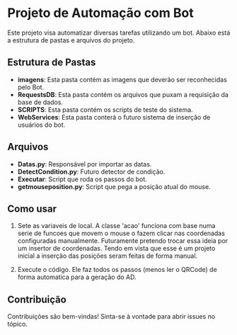 # Projeto de Automação com Bot

Este projeto visa automatizar diversas tarefas utilizando um bot. Abaixo está a estrutura de pastas e arquivos do projeto.

## Estrutura de Pastas

- **imagens**: Esta pasta contém as imagens que deverão ser reconhecidas pelo Bot.
- **RequestsDB**: Esta pasta contém os arquivos que puxam a requisição da base de dados.
- **SCRIPTS**: Esta pasta contém os scripts de teste do sistema.
- **WebServices**: Esta pasta conterá o futuro sistema de inserção de usuários do bot.

## Arquivos

- **Datas.py**: Responsável por importar as datas.
- **DetectCondition.py**: Futuro detector de condição.
- **Executar**: Script que roda os passos do bot.
- **getmouseposition.py**: Script que pega a posição atual do mouse.

## Como usar

1. Sete as variaveis de local. A classe 'acao' funciona com base numa serie de funcoes que movem o mouse o fazem clicar nas
coordenadas configuradas manualmente. Futuramente pretendo trocar essa ideia por um insertor de coordenadas.
Tendo em vista que esse é um projeto inicial a inserção das posições seram feitas de forma manual.

2. Execute o código. Ele faz todos os passos (menos ler o QRCode) de forma automatica para a geração do AD.

## Contribuição
Contribuições são bem-vindas! Sinta-se à vontade para abrir issues no tópico.